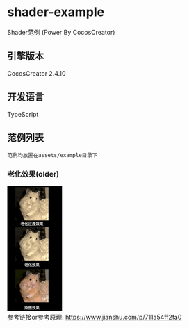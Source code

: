 # shader-example
Shader范例 (Power By CocosCreator)

## 引擎版本
CocosCreator 2.4.10

## 开发语言
TypeScript

##  范例列表
``` 
范例均放置在assets/example目录下
```
### 老化效果(older)
![参考图](.\data\older.gif)  
参考链接or参考原理: https://www.jianshu.com/p/711a54ff2fa0